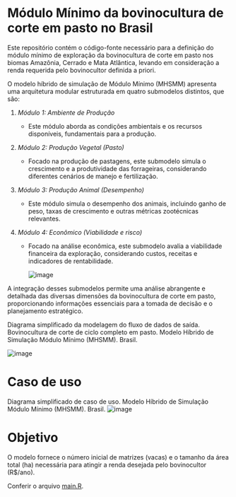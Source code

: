 # Módulo Mínimo da bovinocultura de corte em pasto no Brasil
Este repositório contém o código-fonte necessário para a definição do módulo mínimo de exploração da bovinocultura de corte em pasto nos biomas Amazônia, Cerrado e Mata Atlântica, levando em consideração a renda requerida pelo bovinocultor definida a priori.

O modelo híbrido de simulação de Módulo Mínimo (MHSMM) apresenta uma arquitetura modular estruturada em quatro submodelos distintos, que são:
1. *Módulo 1: Ambiente de Produção*
   - Este módulo aborda as condições ambientais e os recursos disponíveis, fundamentais para a produção.
     
2. *Módulo 2: Produção Vegetal (Pasto)*
   - Focado na produção de pastagens, este submodelo simula o crescimento e a produtividade das forrageiras, considerando diferentes cenários de manejo e fertilização.

3. *Módulo 3: Produção Animal (Desempenho)*
   - Este módulo simula o desempenho dos animais, incluindo ganho de peso, taxas de crescimento e outras métricas zootécnicas relevantes.

4. *Módulo 4: Econômico (Viabilidade e risco)*
   - Focado na análise econômica, este submodelo avalia a viabilidade financeira da exploração, considerando custos, receitas e indicadores de rentabilidade.

     ![image](https://github.com/user-attachments/assets/bf083bc0-bda3-4b48-97a9-1b95c4714cfc)

A integração desses submodelos permite uma análise abrangente e detalhada das diversas dimensões da bovinocultura de corte em pasto, proporcionando informações essenciais para a tomada de decisão e o planejamento estratégico.

Diagrama simplificado da modelagem do fluxo de dados de saída. Bovinocultura de corte de ciclo completo em pasto. Modelo Híbrido de Simulação Módulo Mínimo (MHSMM). Brasil.
 
 ![image](https://github.com/user-attachments/assets/b39c716f-f66b-4ea7-8d42-8b50cde28aae)

# Caso de uso

Diagrama simplificado de caso de uso. Modelo Híbrido de Simulação Módulo Mínimo (MHSMM). Brasil.
![image](https://github.com/user-attachments/assets/ebbe9881-f9fd-4a48-9c55-e1d5731b2443)

# Objetivo
O modelo fornece o número inicial de matrizes (vacas) e o tamanho da área total (ha) necessária para atingir a renda desejada pelo bovinocultor (R$/ano).

Conferir o arquivo [main.R](R/main.R).
